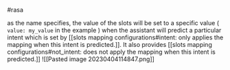 #rasa 


as the name specifies, the value of the slots will be set to a specific value ( `value: my_value` in the example ) when the assistant will predict a particular intent which is set by  [[slots mapping configurations#intent: only applies the mapping when this intent is predicted.]]. It also provides [[slots mapping configurations#not_intent: does not apply the mapping when this intent is predicted.]] 
![[Pasted image 20230404114847.png]]
